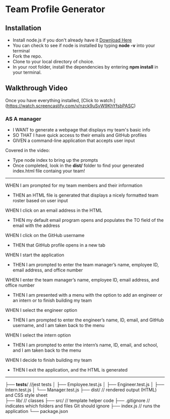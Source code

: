 # Team Profile Generator

## Installation
- Install node.js if you don't already have it [Download Here](https://nodejs.org/en/)
- You can check to see if node is installed by typing **node -v** into your terminal 
- Fork the repo.
- Clone to your local directory of choice.
- In your root folder, install the dependencies by entering **npm install** in your terminal.

## Walkthrough Video
Once you have everything installed, [Click to watch:] (https://watch.screencastify.com/v/nzck9uSvW9KhYfsbPASC)


### AS A manager
- I WANT to generate a webpage that displays my team's basic info
- SO THAT I have quick access to their emails and GitHub profiles  
- GIVEN a command-line application that accepts user input

Covered in the video:
- Type node index to bring up the prompts
- Once completed, look in the **dist/** folder to find your generated index.html file containg your team!

---

WHEN I am prompted for my team members and their information  
- THEN an HTML file is generated that displays a nicely formatted team roster based on user  input  

WHEN I click on an email address in the HTML  
- THEN my default email program opens and populates the TO field of the email with the address  

WHEN I click on the GitHub username  
- THEN that GitHub profile opens in a new tab  

WHEN I start the application  
- THEN I am prompted to enter the team manager’s name, employee ID, email address, and office number  

WHEN I enter the team manager’s name, employee ID, email address, and office number  
- THEN I am presented with a menu with the option to add an engineer or an intern or to finish building my team  

WHEN I select the engineer option  
- THEN I am prompted to enter the engineer’s name, ID, email, and GitHub username, and I am taken back to the menu  

WHEN I select the intern option  
- THEN I am prompted to enter the intern’s name, ID, email, and school, and I am taken back to the menu  

WHEN I decide to finish building my team  
- THEN I exit the application, and the HTML is generated  

---

├── __tests__/             //jest tests
│   ├── Employee.test.js
│   ├── Engineer.test.js
│   ├── Intern.test.js
│   └── Manager.test.js
├── dist/                  // rendered output (HTML) and CSS style sheet      
├── lib/                   // classes
├── src/                   // template helper code 
├── .gitignore             // indicates which folders and files Git should ignore
├── index.js               // runs the application
└── package.json    
